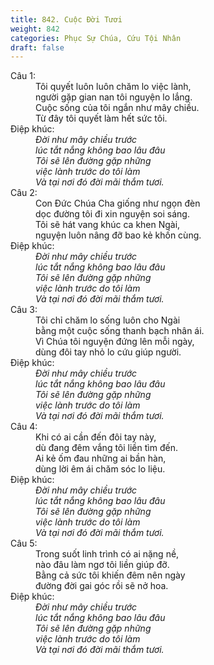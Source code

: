 ```yaml
---
title: 842. Cuộc Đời Tươi
weight: 842
categories: Phục Sự Chúa, Cứu Tội Nhân
draft: false
---
```

<dl><dt>Câu 1:</dt><dd data-verse="1">Tôi quyết luôn luôn chăm lo việc lành, <br/>người gặp gian nan tôi nguyện lo lắng. <br/>Cuộc sống của tôi ngắn như mây chiều. <br/>Từ đây tôi quyết làm hết sức tôi. </dd><dt>Điệp khúc:</dt><dd data-chorus="1"><em>Đời như mây chiều trước <br/>lúc tắt nắng không bao lâu đâu <br/>Tôi sẽ lên đường gặp những <br/>việc lành trước do tôi làm <br/>Và tại nơi đó đời mãi thắm tươi. </em></dd><dt>Câu 2:</dt><dd data-verse="2">Con Đức Chúa Cha giống như ngọn đèn <br/>dọc đường tôi đi xin nguyện soi sáng. <br/>Tôi sẽ hát vang khúc ca khen Ngài, <br/>nguyện luôn nâng đỡ bao kẻ khốn cùng. </dd><dt>Điệp khúc:</dt><dd data-chorus="1"><em>Đời như mây chiều trước <br/>lúc tắt nắng không bao lâu đâu <br/>Tôi sẽ lên đường gặp những <br/>việc lành trước do tôi làm <br/>Và tại nơi đó đời mãi thắm tươi. </em></dd><dt>Câu 3:</dt><dd data-verse="3">Tôi chỉ chăm lo sống luôn cho Ngài <br/>bằng một cuộc sống thanh bạch nhân ái. <br/>Vì Chúa tôi nguyện đứng lên mỗi ngày, <br/>dùng đôi tay nhỏ lo cứu giúp người. </dd><dt>Điệp khúc:</dt><dd data-chorus="1"><em>Đời như mây chiều trước <br/>lúc tắt nắng không bao lâu đâu <br/>Tôi sẽ lên đường gặp những <br/>việc lành trước do tôi làm <br/>Và tại nơi đó đời mãi thắm tươi. </em></dd><dt>Câu 4:</dt><dd data-verse="4">Khi có ai cần đến đôi tay này, <br/>dù đang đêm vắng tôi liền tìm đến. <br/>Ai kẻ ốm đau những ai bần hàn, <br/>dùng lời êm ái chăm sóc lo liệu. </dd><dt>Điệp khúc:</dt><dd data-chorus="1"><em>Đời như mây chiều trước <br/>lúc tắt nắng không bao lâu đâu <br/>Tôi sẽ lên đường gặp những <br/>việc lành trước do tôi làm <br/>Và tại nơi đó đời mãi thắm tươi. </em></dd><dt>Câu 5:</dt><dd data-verse="5">Trong suốt linh trình có ai nặng nề, <br/>nào đâu làm ngơ tôi liền giúp đỡ. <br/>Bằng cả sức tôi khiến đêm nên ngày <br/>đường đời gai góc rồi sẽ nở hoa. </dd><dt>Điệp khúc:</dt><dd data-chorus="1"><em>Đời như mây chiều trước <br/>lúc tắt nắng không bao lâu đâu <br/>Tôi sẽ lên đường gặp những <br/>việc lành trước do tôi làm <br/>Và tại nơi đó đời mãi thắm tươi. </em></dd></dl>
